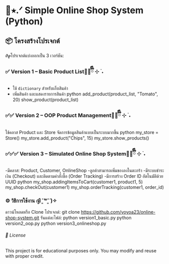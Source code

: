 # 🛒⭑.ᐟ Simple Online Shop System (Python)

## 📦 โครงสร้างโปรเจกต์

 𝝑𝝔โปรเจกต์แบ่งออกเป็น 3 เวอร์ชัน:

### ✅ Version 1 – Basic Product List🐻‍❄️ྀིྀི ⊹ ࣪ ˖
- ใช้ `dictionary` สำหรับเก็บสินค้า
- เพิ่มสินค้า และแสดงรายการสินค้า
   python
add_product(product_list, "Tomato", 20)
show_product(product_list)

### ✅✅ Version 2 – OOP Product Management🐻‍❄️ྀིྀི ⊹ ࣪ ˖
ใช้คลาส Product และ Store จัดการข้อมูลสินค้าแบบเป็นระบบมากขึ้น
   python
my_store = Store()
my_store.add_product("Chips", 15)
my_store.show_products()

### ✅✅✅ Version 3 – Simulated Online Shop System🐻‍❄️ྀིྀི ⊹ ࣪ ˖
-มีคลาส: Product, Customer, OnlineShop
-ลูกค้าสามารถเพิ่มของลงในตะกร้า
-มีระบบชำระเงิน (Checkout) และติดตามคำสั่งซื้อ (Order Tracking)
-มีการสร้าง Order ID อัตโนมัติด้วย UUID
   python
my_shop.addingItemsToCart(customer1, product1, 5)
my_shop.checkOut(customer1)
my_shop.orderTracking(customer1, order_id)

### ⚙️ วิธีการใช้งาน ദ്ദി ˉ͈̀꒳ˉ͈́ )✧
ดาวน์โหลดหรือ Clone โปรเจกต์: 
git clone https://github.com/yoyoa23/online-shop-system.git
รันแต่ละไฟล์:
python version1_basic.py
python version2_oop.py
python version3_onlineshop.py

###### 📜 License
This project is for educational purposes only.
You may modify and reuse with proper credit.
